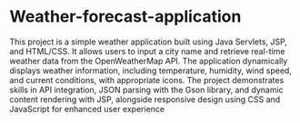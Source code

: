 # Weather-forecast-application

This project is a simple weather application built using Java Servlets, JSP, and HTML/CSS. It allows users to input a city name and retrieve real-time weather data from the OpenWeatherMap API. The application dynamically displays weather information, including temperature, humidity, wind speed, and current conditions, with appropriate icons. The project demonstrates skills in API integration, JSON parsing with the Gson library, and dynamic content rendering with JSP, alongside responsive design using CSS and JavaScript for enhanced user experience
